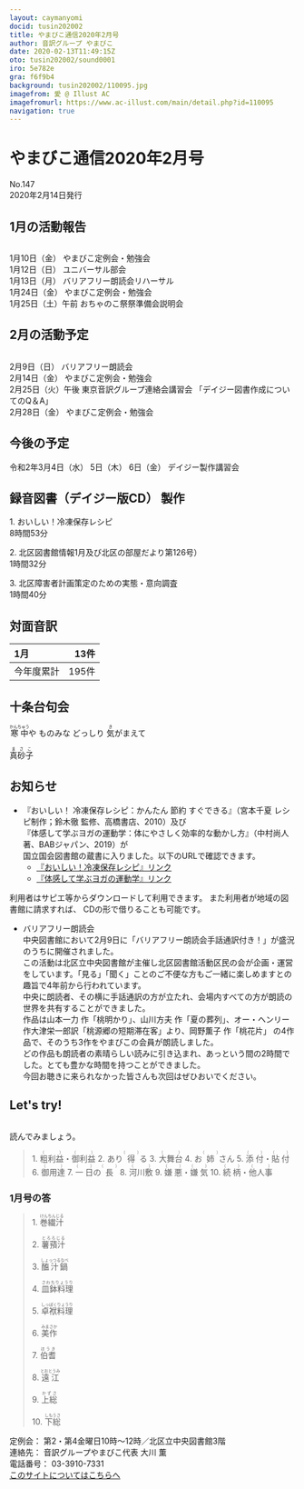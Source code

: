 ```yaml
---
layout: caymanyomi
docid: tusin202002
title: やまびこ通信2020年2月号
author: 音訳グループ やまびこ
date: 2020-02-13T11:49:15Z
oto: tusin202002/sound0001
iro: 5e782e
gra: f6f9b4
background: tusin202002/110095.jpg
imagefrom: 愛 @ Illust AC
imagefromurl: https://www.ac-illust.com/main/detail.php?id=110095
navigation: true
---
```

   


# <span data-dur="3.828" data-begin="2.750" id="xmri_0001">やまびこ通信2020年2月号</span>

<span data-dur="2.565" data-begin="6.578" id="xmri_0002">No.147</span>  
<span data-dur="4.401" data-begin="9.143" id="xmri_0003">2020年2月14日発行</span>

## <span data-dur="3.37" data-begin="18.646" id="xmri_0006">1月の活動報告</span>

<img class="migi" src="media/tusin202002/cut1.png" alt="" />


<span data-dur="2.025" data-begin="22.016" id="xmri_0007">1月10日（金）</span>
<span data-dur="3.536" data-begin="24.041" id="xmri_0008">やまびこ定例会・勉強会</span>  
<span data-dur="2.3" data-begin="27.577" id="xmri_0009">1月12日（日）</span>
<span data-dur="2.503" data-begin="29.877" id="xmri_000A">ユニバーサル部会</span>  
<span data-dur="2.44" data-begin="32.380" id="xmri_000B">1月13日（月）</span>
<span data-dur="3.597" data-begin="34.820" id="xmri_000C">バリアフリー朗読会リハーサル</span>  
<span data-dur="2.356" data-begin="38.417" id="xmri_000D">1月24日（金）</span>
<span data-dur="3.536" data-begin="40.773" id="xmri_000E">やまびこ定例会・勉強会</span>  
<span data-dur="2.875" data-begin="44.309" id="xmri_000F">1月25日（土）午前</span>
<span data-dur="5.321" data-begin="47.184" id="xmri_0010">おちゃのこ祭祭準備会説明会</span>

## <span data-dur="3.149" data-begin="52.505" id="xmri_0011">2月の活動予定</span>

<img class="migi" src="media/tusin202002/cut2.png" alt="" />


<span data-dur="2.068" data-begin="55.654" id="xmri_0012">2月9日（日）</span>
<span data-dur="2.78" data-begin="57.722" id="xmri_0013">バリアフリー朗読会</span>  
<span data-dur="2.131" data-begin="60.502" id="xmri_0014">2月14日（金）</span>
<span data-dur="3.536" data-begin="62.633" id="xmri_0015">やまびこ定例会・勉強会</span>  
<span data-dur="2.712" data-begin="66.169" id="xmri_0016">2月25日（火）午後</span>
<span data-dur="3.41" data-begin="68.881" id="xmri_0017">東京音訳グループ連絡会講習会</span>
<span data-dur="4.349" data-begin="72.291" id="xmri_0018">「デイジー図書作成についてのQ＆A」</span>  
<span data-dur="2.43" data-begin="76.640" id="xmri_0019">2月28日（金）</span>
<span data-dur="4.936" data-begin="79.070" id="xmri_001A">やまびこ定例会・勉強会</span>

## <span data-dur="2.623" data-begin="84.006" id="xmri_001B">今後の予定</span>

<span data-dur="2.97" data-begin="86.629" id="xmri_001C">令和2年3月4日（水）</span>
<span data-dur="1.546" data-begin="89.599" id="xmri_001D">5日（木）</span>
<span data-dur="1.548" data-begin="91.145" id="xmri_001E">6日（金）</span>
<span data-dur="4.469" data-begin="92.693" id="xmri_001F">デイジー製作講習会</span>

## <span data-dur="4.732" data-begin="97.162" id="xmri_0020">録音図書（デイジー版CD） 製作</span>


<span data-dur="0.819" data-begin="104.212" id="xmri_0022">1.</span>
<span data-dur="3.244" data-begin="105.031" id="xmri_0023">おいしい！冷凍保存レシピ</span>  
<span data-dur="2.928" data-begin="108.275" id="xmri_0024">8時間53分</span>

<span data-dur="0.706" data-begin="111.203" id="xmri_0025">2.</span>
<span data-dur="6.039" data-begin="111.909" id="xmri_0026">北区図書館情報1月及び北区の部屋だより第126号）</span>  
<span data-dur="2.876" data-begin="117.948" id="xmri_0027">1時間32分</span>

<span data-dur="0.872" data-begin="120.824" id="xmri_0028">3.</span>
<span data-dur="5.134" data-begin="121.696" id="xmri_0029">北区障害者計画策定のための実態・意向調査</span>  
<span data-dur="4.066" data-begin="126.830" id="xmri_002A">1時間40分</span>

## <span data-dur="2.666" data-begin="130.896" id="xmri_002B">対面音訳</span>

<span data-dur="1.117" data-begin="133.562" id="xmri_002C">1月</span>|<span data-dur="2.169" data-begin="134.679" id="xmri_002D">13件</span>
|:---|---:|
<span data-dur="1.585" data-begin="136.848" id="xmri_002E">今年度累計</span>|<span data-dur="3.946" data-begin="138.433" id="xmri_002F">195件</span>

## <span data-dur="3.468" data-begin="142.379" id="xmri_0030">十条台句会</span>

<span data-dur="11.383" data-begin="145.847" id="xmri_0031"><ruby>寒中<rt>かんちゅう</rt></ruby>や
ものみな どっしり
<ruby>気<rt>き</rt></ruby>がまえて</span>

<span data-dur="3.278" data-begin="157.230" id="xmri_0037" class="haigo"><ruby>真砂子<rt>まさこ</rt></ruby></span>

## <span data-dur="2.318" data-begin="160.508" id="xmri_0038">お知らせ</span>

- <span data-dur="3.071" data-begin="162.826" id="xmri_0039">『おいしい！ 冷凍保存レシピ：</span><span data-dur="2.67" data-begin="165.897" id="xmri_003A">かんたん 節約 すぐできる』</span><span data-dur="2.739" data-begin="168.567" id="xmri_003B">（宮本千夏 レシピ制作；</span><span data-dur="2.027" data-begin="171.306" id="xmri_003C">鈴木徹 監修、</span><span data-dur="1.421" data-begin="173.333" id="xmri_003D">高橋書店、</span><span data-dur="1.708" data-begin="174.754" id="xmri_003E">2010）及び</span>  
  <span data-dur="2.874" data-begin="176.462" id="xmri_003F">『体感して学ぶヨガの運動学：</span><span data-dur="3.293" data-begin="179.336" id="xmri_0040">体にやさしく効率的な動かし方』</span><span data-dur="1.815" data-begin="182.629" id="xmri_0041">（中村尚人著、</span><span data-dur="1.572" data-begin="184.444" id="xmri_0042">BABジャパン、</span><span data-dur="1.818" data-begin="186.016" id="xmri_0043">2019）が</span>  
  <span data-dur="4.038" data-begin="187.834" id="xmri_0044">国立国会図書館の蔵書に入りました。</span><span data-dur="4.732" data-begin="191.872" id="xmri_0045">以下のURLで確認できます。</span>
  - <a href="https://iss.ndl.go.jp/books/R100000073-I000022711-00" data-dur="5.968" data-begin="196.604" id="xmri_0046">『おいしい！冷凍保存レシピ』リンク</a>
  - <a href="https://iss.ndl.go.jp/books/R100000073-I000023273-00" data-dur="5.723" data-begin="202.572" id="xmri_0047">『体感して学ぶヨガの運動学』リンク</a>

<span data-dur="5.342" data-begin="208.295" id="xmri_0048">利用者はサピエ等からダウンロードして利用できます。</span>
<span data-dur="4.343" data-begin="213.637" id="xmri_0049">また利用者が地域の図書館に請求すれば、</span>
<span data-dur="5.001" data-begin="217.980" id="xmri_004A">CDの形で借りることも可能です。</span>

- <span data-dur="2.429" data-begin="222.981" id="xmri_004B">バリアフリー朗読会</span>  
  <span data-dur="3.252" data-begin="225.410" id="xmri_004C">中央図書館において2月9日に</span><span data-dur="1.929" data-begin="228.662" id="xmri_004D">「バリアフリー朗読会</span><span data-dur="2.681" data-begin="230.591" id="xmri_004E">手話通訳付き！」が</span><span data-dur="3.456" data-begin="233.272" id="xmri_004F">盛況のうちに開催されました。</span>  
  <span data-dur="3.818" data-begin="236.728" id="xmri_0050">この活動は北区立中央図書館が主催し</span><span data-dur="2.723" data-begin="240.546" id="xmri_0051">北区図書館活動区民の会が</span><span data-dur="3.573" data-begin="243.269" id="xmri_0052">企画・運営をしています。</span><span data-dur="5.037" data-begin="246.842" id="xmri_0053">「見る」「聞く」ことのご不便な方もご一緒に楽しめますとの趣旨で</span><span data-dur="3.453" data-begin="251.879" id="xmri_0054">4年前から行われています。</span>  
  <span data-dur="1.713" data-begin="255.332" id="xmri_0055">中央に朗読者、</span><span data-dur="3.329" data-begin="257.045" id="xmri_0056">その横に手話通訳の方が立たれ、</span><span data-dur="6.351" data-begin="260.374" id="xmri_0057">会場内すべての方が朗読の世界を共有することができました。</span>  
  <span data-dur="1.225" data-begin="266.725" id="xmri_0058">作品は</span><span data-dur="2.94" data-begin="267.950" id="xmri_0059">山本一力 作「桃明かり」、</span><span data-dur="3.231" data-begin="270.890" id="xmri_005A">山川方夫 作「夏の葬列」、</span><span data-dur="5.709" data-begin="274.121" id="xmri_005B">オー・ヘンリー 作大津栄一郎訳「桃源郷の短期滞在客」より、</span><span data-dur="3.103" data-begin="279.830" id="xmri_005C">岡野薫子 作「桃花片」 の</span><span data-dur="1.435" data-begin="282.933" id="xmri_005D">4作品で、</span><span data-dur="1.743" data-begin="284.368" id="xmri_005E">そのうち3作を</span><span data-dur="3.97" data-begin="286.111" id="xmri_005F">やまびこの会員が朗読しました。</span>  
  <span data-dur="4.218" data-begin="290.081" id="xmri_0060">どの作品も朗読者の素晴らしい読みに引き込まれ、</span><span data-dur="2.95" data-begin="294.299" id="xmri_0061">あっという間の2時間でした。</span><span data-dur="4.421" data-begin="297.249" id="xmri_0062">とても豊かな時間を持つことができました。</span>  
  <span data-dur="2.92" data-begin="301.670" id="xmri_0063">今回お聴きに来られなかった皆さんも</span><span data-dur="4.838" data-begin="304.590" id="xmri_0064">次回はぜひおいでください。</span>


## <span data-dur="2.449" data-begin="309.928" id="xmri_0066">Let's try!</span>

<img class="migi" src="media/tusin202002/cut3.png" alt="" />


<span data-dur="3.482" data-begin="312.377" id="xmri_0067">読んでみましょう。</span>


<blockquote markdown="1">
1. <ruby>粗利益<rt>（　　　）</rt></ruby>・<ruby>御利益<rt>（　　　）</rt></ruby>
2. あり<ruby>得<rt>（　　　）</rt></ruby>る
3. <ruby>大舞台<rt>（　　　）</rt></ruby>
4. お<ruby>姉<rt>（　　　）</rt></ruby>さん
5. <ruby>添付<rt>（　　　）</rt></ruby>・<ruby>貼付<rt>（　　　）</rt></ruby>
6. <ruby>御用達<rt>（　　　）</rt></ruby>
7. <ruby>一日<rt>（　　　）</rt></ruby>の<ruby>長<rt>（　　　）</rt></ruby>
8. <ruby>河川敷<rt>（　　　）</rt></ruby>
9. <ruby>嫌悪<rt>（　　　）</rt></ruby>・<ruby>嫌気<rt>（　　　）</rt></ruby>
10. <ruby>続柄<rt>（　　　）</rt></ruby>・<ruby>他人事<rt>（　　　）</rt></ruby>
</blockquote>
 
 
### <span data-dur="3.008" data-begin="319.679" id="xmri_0069">1月号の答</span>

<blockquote markdown="1">
<span data-dur="0.818" data-begin="322.687" id="xmri_006A">1.</span>
<span data-dur="1.744" data-begin="323.505" id="xmri_006B"><ruby>巻繊汁<rt>けんちんじる</rt></ruby></span>

<span data-dur="0.706" data-begin="325.249" id="xmri_006C">2.</span>
<span data-dur="1.615" data-begin="325.955" id="xmri_006D"><ruby>薯蕷汁<rt>とろろじる</rt></ruby></span>

<span data-dur="0.873" data-begin="327.570" id="xmri_006E">3.</span>
<span data-dur="1.87" data-begin="328.443" id="xmri_006F"><ruby>醢汁鍋<rt>しょっつるなべ</rt></ruby></span>

<span data-dur="0.807" data-begin="330.313" id="xmri_0070">4.</span>
<span data-dur="1.833" data-begin="331.120" id="xmri_0071"><ruby>皿鉢料理<rt>さわちりょうり</rt></ruby></span>

<span data-dur="0.714" data-begin="332.953" id="xmri_0072">5.</span>
<span data-dur="1.952" data-begin="333.667" id="xmri_0073"><ruby>卓袱料理<rt>しっぽくりょうり</rt></ruby></span>

<span data-dur="0.853" data-begin="335.619" id="xmri_0074">6.</span>
<span data-dur="1.624" data-begin="336.472" id="xmri_0075"><ruby>美作<rt>みまさか</rt></ruby></span>

<span data-dur="0.825" data-begin="338.096" id="xmri_0076">7.</span>
<span data-dur="1.503" data-begin="338.921" id="xmri_0077"><ruby>伯耆<rt>ほうき</rt></ruby></span>

<span data-dur="0.846" data-begin="340.424" id="xmri_0078">8.</span>
<span data-dur="1.629" data-begin="341.270" id="xmri_0079"><ruby>遠江<rt>とおとうみ</rt></ruby></span>

<span data-dur="0.811" data-begin="342.899" id="xmri_007A">9.</span>
<span data-dur="1.525" data-begin="343.710" id="xmri_007B"><ruby>上総<rt>かずさ</rt></ruby></span>

<span data-dur="0.803" data-begin="345.235" id="xmri_007C">10.</span>
<span data-dur="1.671" data-begin="346.038" id="xmri_007D"><ruby>下総<rt>しもうさ</rt></ruby></span>
</blockquote>


<span data-dur="1.197" data-begin="347.709" id="xmri_007E">定例会：</span>
<span data-dur="6.132" data-begin="348.906" id="xmri_007F">第2・第4金曜日10時～12時／北区立中央図書館3階</span>  
<span data-dur="1.314" data-begin="355.038" id="xmri_0080">連絡先：</span>
<span data-dur="3.953" data-begin="356.352" id="xmri_0081">音訳グループやまびこ代表 大川 薫</span>  
<span data-dur="1.41" data-begin="360.305" id="xmri_0082">電話番号：</span>
<span data-dur="4.312" data-begin="361.715" id="xmri_0083">03-3910-7331</span>  
<a href="mailto:ymbk2016ml@gmail.com?Subject=やまびこウェブサイトについて" data-dur="5.941" data-begin="366.027" id="xmri_0084">このサイトについてはこちらへ</a>

